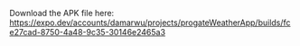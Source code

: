 Download the APK file here:
https://expo.dev/accounts/damarwu/projects/progateWeatherApp/builds/fce27cad-8750-4a48-9c35-30146e2465a3
